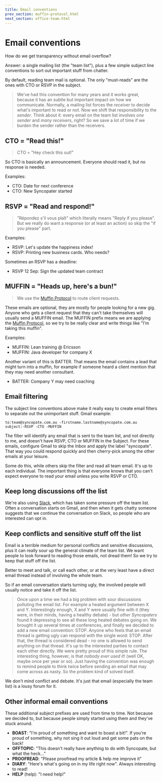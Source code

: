 ```yaml
---
title: Email conventions
prev_section: muffin-protocol.html
next_section: office-team.html
---
```


Email conventions
=================

How do we get transparency without email overflow?

Answer: a single mailing list (the "team list"), plus a few simple subject line conventions to sort out important stuff from chatter.

By default, reading team mail is optional. The only "must-reads" are the ones with CTO or RSVP in the subject.

> We've had this convention for many years and it works great, because it has an subtle but important impact on how we communicate. Normally, a mailing list forces the *receiver* to decide what's important to read or not. Now we shift that responsibility to the *sender*. Think about it: every email on the team list involves *one sender* and *many receivers*, right? So we save a lot of time if we burden the sender rather than the receivers.

CTO = "Read this!"
------------------

> CTO =  "Hey check this out!"

So CTO is basically an announcement. Everyone should read it, but no response is needed.

Examples:

-   CTO: Date for next conference
-   CTO: New Syncopater started

RSVP = "Read and respond!"
-------------------------

> "Répondez s'il vous plaît" which literally means "Reply if you please". But we really do want a response (or at least an action) so skip the "if you please" part.

Examples:

-   RSVP: Let's update the happiness index!
-   RSVP: Printing new business cards. Who needs?

Sometimes an RSVP has a deadline:

-   RSVP 12 Sep: Sign the updated team contract

MUFFIN = "Heads up, here's a bun!"
---------------------------------

> We use the [Muffin Protocol](muffin-protocol.html) to route client requests.

These emails are optional, they are mostly for people looking for a new gig. Anyone who gets a client request that they can't take themselves will usually send a MUFFIN email. The MUFFIN prefix means we are applying the [Muffin Protocol](muffin-protocol.html), so we try to be really clear and write things like "I'm taking this muffin".

Examples:

-   MUFFIN: Lean training @ Ericsson
-   MUFFIN: Java developer for company X

Another variant of this is BATTER. That means the email contains a lead that might turn into a muffin, for example if someone heard a client mention that they may need another consultant.

-   BATTER: Company Y may need coaching

Email filtering
---------------

The subject line conventions above make it really easy to create email filters to separate out the unimportant stuff. Gmail example:

    to:team@syncopate.com.au -firstname.lastname@syncopate.com.au
    subject:-RSVP -CTO -MUFFIN

The filter will identify any email that is sent to the team list, and not directly to me, and doesn't have RSVP, CTO or MUFFIN in the Subject. For these emails, configure Gmail to skip the Inbox and apply the label "syncopate". That way you could respond quickly and then cherry-pick among the other emails at your leisure.

Some do this, while others skip the filter and read all team email. It's up to each individual. The important thing is that everyone knows that you can't expect everyone to read your email unless you write RSVP or CTO.

Keep long discussions off the list
----------------------------------

We're also using [Slack](http://www.slack.com), which has taken some pressure off the team list. Often a conversation starts on Gmail, and then when it gets chatty someone suggests that we continue the conversation on Slack, so people who are interested can opt in.

Keep conflicts and sensitive stuff off the list
-----------------------------------------------

Email is a terrible medium for personal conflicts and sensitive discussions, plus it can really sour up the general climate of the team list. We want people to look forward to reading those emails, not dread them! So we try to keep that stuff off the list.

Better to meet and talk, or call each other, or at the very least have a direct email thread instead of involving the whole team.

So if an email conversation starts turning ugly, the involved people will usually notice and take it off the list.

> Once upon a time we had a big problem with sour discussions polluting the email list. For example a heated argument between X and Y. Interestingly enough, X and Y were usually fine with it (they were, in their minds, having a healthy debate) - but *other Syncopaters* found it depressing to see all these long heated debates going on. We brought it up several times at conferences, and finally we decided to add a new email convention: STOP. Anyone who feels that an email thread is getting ugly can respond with the single word: STOP. After that, the thread is considered dead - no one is allowed to send anything on that thread. It's up to the interested parties to contact each other directly. We were pretty proud of this simple rule. The interesting thing, however, is that *nobody ever used it*! (well OK, maybe once per year or so). Just having the convention was enough to remind people to think twice before sending an email that may come across as nasty. So the problem kind of solved itself.

We don't mind conflict and debate. It's just that email (especially the team list) is a lousy forum for it.

Other informal email conventions
--------------------------------

These additional subject prefixes are used from time to time. Not because we decided to, but because people simply started using them and they've stuck around.

-   **BOAST**: "I'm proud of something and want to boast a bit!". If you're proud of something, why not sing it out loud and get some pats on the back!
-   **OFFTOPIC**: "This doesn't really have anything to do with Syncopate, but what the heck..."
-   **PROOFREAD**: "Please proofread my article & help me improve it"
-   **DIARY**: "Here's what's going on in my life right now". Always interesting to read!
-   **HELP** (help): "I need help!"
